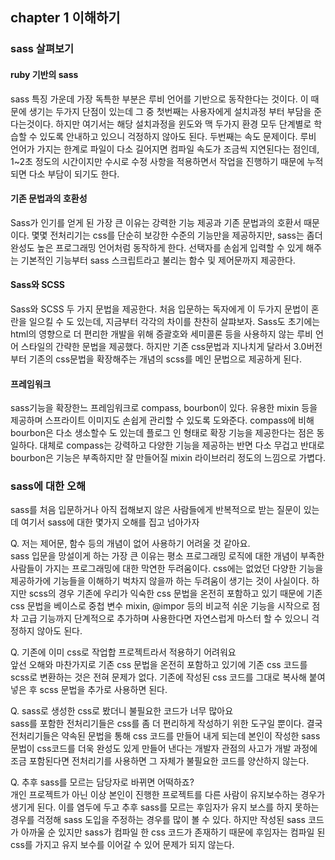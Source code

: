 ## chapter 1 이해하기

### sass 살펴보기

#### ruby 기반의 sass
sass 특징 가운데 가장 독특한 부분은 루비 언어를 기반으로 동작한다는 것이다. 이 때문에 생기는 두가지 단점이 있는데 그 중 첫번째는 사용자에게 설치과정 부터 부담을 준다는것이다. 하지만 여기서는 해당 설치과정을 윈도와 맥 두가지 환경 모두 단계별로 학습할 수 있도록 안내하고 있으니 걱정하지 않아도 된다.
두번째는 속도 문제이다. 루비 언어가 가지는 한계로 파일이 다소 길어지면 컴파일 속도가 조금씩 지연된다는 점인데, 1~2초 정도의 시간이지만 수시로 수정 사항을 적용하면서 작업을 진행하기 때문에 누적되면 다소 부담이 되기도 한다.

#### 기존 문법과의 호환성
Sass가 인기를 얻게 된 가장 큰 이유는 강력한 기능 제공과 기존 문법과의 호환서 때문이다. 몇몇 전처리기는 css를 단순히 보강한 수준의 기능만을 제공하지만, sass는 좀더 완성도 높은 프로그래밍 언어처럼 동작하게 한다. 선택자를 손쉽게 입력할 수 있게 해주는 기본적인 기능부터 sass 스크립트라고 불리는 함수 및 제어문까지 제공한다.

#### Sass와 SCSS
Sass와 SCSS 두 가지 문법을 제공한다. 처음 입문하는 독자에게 이 두가지 문법이 혼란을 일으킬 수 도 있는데, 지금부터 각각의 차이를 찬찬히 살퍄보자.
Sass도 초기에는 html의 영향으로 더 편리한 개발을 위해 증괄호와 세미콜론 등을 사용하지 않는 루비 언어 스타일의 간략한 문법을 제공했다. 하지만 기존 css문법과 지나치게 달라서 3.0버전부터 기존의 css문법을 확장해주는 개념의 scss를 메인 문법으로 제공하게 된다.

#### 프레임워크
sass기능을 확장한느 프레임워크로 compass, bourbon이 있다. 유용한 mixin 등을 제공하며 스프라이트 이미지도 손쉽게 관리할 수 있도록 도와준다.
compass에 비해 bourbon은 다소 생소할수 도 있는데 플로그 인 형태로 확장 기능을 제공한다는 점은 동일하다. 대체로 compass는 강력하고 다양한 기능을 제공하는 반면 다소 무겁고 반대로 bourbon은 기능은 부족하지만 잘 만들어질 mixin 라이브러리 정도의 느낌으로 가볍다.

### sass에 대한 오해
sass를 처음 입문하거나 아직 접해보지 않은 사람들에게 반복적으로 받는 질문이 있는데 여기서 sass에 대한 몇가지 오해를 집고 넘아가자

Q. 저는 제어문, 함수 등의 개념이 없어 사용하기 어려울 것 같아요.<br>
sass 입문을 망설이게 하는 가장 큰 이유는 평소 프로그래밍 로직에 대한 개념이 부족한 사람들이 가지는 프로그래밍에 대한 막연한 두려움이다. css에는 없었던 다양한 기능을 제공하가에 기능들을 이해하기 벅차지 않을까 하는 두려움이 생기는 것이 사실이다. 
하지만 scss의 경우 기존에 우리가 익숙한 css 문법을 온전히 포함하고 있기 때문에 기존 css 문법을 베이스로 중첩 변수 mixin, @impor 등의 비교적 쉬운 기능을 시작으로 점차 고급 기능까지 단계적으로 추가하며 사용한다면 자연스럽게 마스터 할 수 있으니 걱정하지 않아도 된다.

Q. 기존에 이미 css로 작업합 프로젝트라서 적용하기 어려워요<br>
앞선 오해와 마찬가지로 기존 css 문법을 온전히 포함하고 있기에 기존 css 코드를 scss로 변환하는 것은 전혀 문제가 없다. 기존에 작성된 css 코드를 그대로 복사해 붙여 넣은 후 scss 문법을 추가로 사용하면 된다.

Q. sass로 생성한 css로 봤더니 불필요한 코드가 너무 많아요<br>
sass를 포함한 전처리기들은 css를 좀 더 편리하게 작성하기 위한 도구일 뿐이다. 결국 전처리기들은 약속된 문법을 통해 css 코드를 만들어 내게 되는데 본인이 작성한 sass 문법이 css코드를 더욱 완성도 있게 만들어 낸다는 개발자 관점의 사고가 개발 과정에 조금 포함된다면 전처리기를 사용하면 그 자체가 불필요한 코드를 양산하지 않는다.

Q. 추후 sass를 모르는 담당자로 바뀌면 어떡하죠?<br>
개인 프로젝트가 아닌 이상 본인이 진행한 프로젝트를 다른 사람이 유지보수하는 경우가 생기게 된다. 이를 염두에 두고 추후 sass를 모르는 후임자가 유지 보스를 하지 못하는 경우를 걱정해 sass 도입을 주정하는 경우를 많이 볼 수 있다. 하지만 작성된 sass 코드가 아까울 순 있지만 sass가 컴파일 한 css 코드가 존재하기 때문에 후임자는 컴파일 된 css를 가지고 유지 보수를 이어갈 수 있어 문제가 되지 않는다.